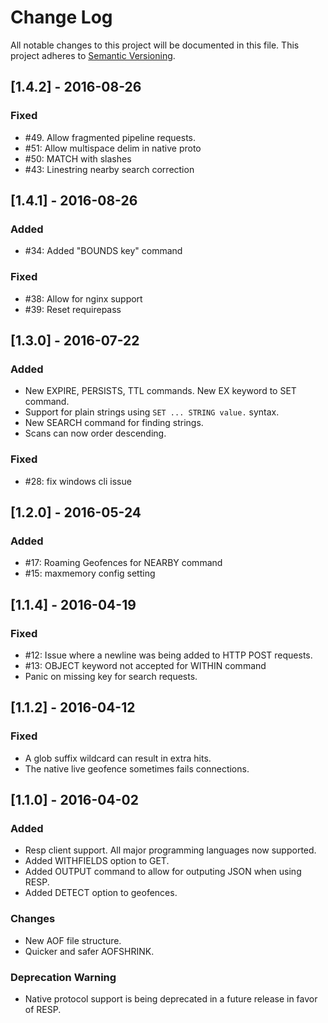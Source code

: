 # Change Log
All notable changes to this project will be documented in this file.
This project adheres to [Semantic Versioning](http://semver.org/).

## [1.4.2] - 2016-08-26
### Fixed
- #49. Allow fragmented pipeline requests.
- #51: Allow multispace delim in native proto
- #50: MATCH with slashes 
- #43: Linestring nearby search correction

## [1.4.1] - 2016-08-26
### Added
- #34: Added "BOUNDS key" command

### Fixed
- #38: Allow for nginx support
- #39: Reset requirepass 

## [1.3.0] - 2016-07-22
### Added
- New EXPIRE, PERSISTS, TTL commands. New EX keyword to SET command.
- Support for plain strings using `SET ... STRING value.` syntax.
- New SEARCH command for finding strings. 
- Scans can now order descending.

### Fixed
- #28: fix windows cli issue

## [1.2.0] - 2016-05-24
### Added
- #17: Roaming Geofences for NEARBY command
- #15: maxmemory config setting

## [1.1.4] - 2016-04-19
### Fixed
- #12: Issue where a newline was being added to HTTP POST requests.
- #13: OBJECT keyword not accepted for WITHIN command
- Panic on missing key for search requests.

## [1.1.2] - 2016-04-12
### Fixed
- A glob suffix wildcard can result in extra hits.
- The native live geofence sometimes fails connections.

## [1.1.0] - 2016-04-02
### Added
- Resp client support. All major programming languages now supported.
- Added WITHFIELDS option to GET.
- Added OUTPUT command to allow for outputing JSON when using RESP.
- Added DETECT option to geofences.

### Changes
- New AOF file structure.
- Quicker and safer AOFSHRINK.

### Deprecation Warning
- Native protocol support is being deprecated in a future release in favor of RESP.
